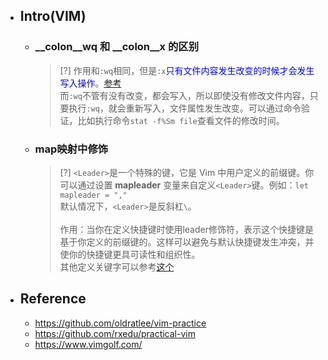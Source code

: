 * ## Intro(VIM)

    - ### __colon__wq 和 __colon__x 的区别

        > [?] 作用和`:wq`相同，但是`:x`<span style='color: blue'>只有文件内容发生改变的时候才会发生写入操作</span>。[参考](https://stackoverflow.com/questions/13844098/difference-between-wq-and-x-in-vi)
        <br>而`:wq`不管有没有改变，都会写入，所以即使没有修改文件内容，只要执行`:wq`，就会重新写入，文件属性发生改变。可以通过命令验证，比如执行命令`stat -f%Sm file`查看文件的修改时间。

    - ### map映射中<Leader>修饰

        > [?] `<Leader>`是一个特殊的键，它是 Vim 中用户定义的前缀键。你可以通过设置 **mapleader** 变量来自定义`<Leader>`键。例如：`let mapleader = ","`
        <br>默认情况下，`<Leader>`是反斜杠`\`。
        <br><br>作用：当你在定义快捷键时使用leader修饰符，表示这个快捷键是基于你定义的前缀键的。这样可以避免与默认快捷键发生冲突，并使你的快捷键更具可读性和组织性。
        <br>其他定义关键字可以参考[这个](https://github.com/lymslive/vimllearn/blob/master/z/20170818_2.md)

* ## Reference

    - https://github.com/oldratlee/vim-practice
    - https://github.com/rxedu/practical-vim
    - https://www.vimgolf.com/